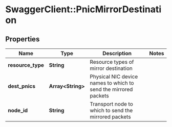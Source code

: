 # SwaggerClient::PnicMirrorDestination

## Properties
Name | Type | Description | Notes
------------ | ------------- | ------------- | -------------
**resource_type** | **String** | Resource types of mirror destination | 
**dest_pnics** | **Array&lt;String&gt;** | Physical NIC device names to which to send the mirrored packets | 
**node_id** | **String** | Transport node to which to send the mirrored packets | 


